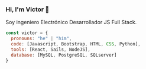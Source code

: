 ### Hi, I'm Victor 👋

Soy ingeniero Electrónico Desarrollador JS Full Stack.


```javascript
const victor = {
  pronouns: "he" | "him",
  code: [Javascript, Bootstrap, HTML, CSS, Python],
  tools: [React, Sails, NodeJS],
  database: [MySQL, PostgreSQL, SQLserver]
}
```


<!--
**vicyoking88/vicyoking88** is a ✨ _special_ ✨ repository because its `README.md` (this file) appears on your GitHub profile.

Here are some ideas to get you started:

- 🔭 I’m currently working on ...
- 🌱 I’m currently learning ...
- 👯 I’m looking to collaborate on ...
- 🤔 I’m looking for help with ...
- 💬 Ask me about ...
- 📫 How to reach me: ...
- 😄 Pronouns: ...
- ⚡ Fun fact: ...
-->
